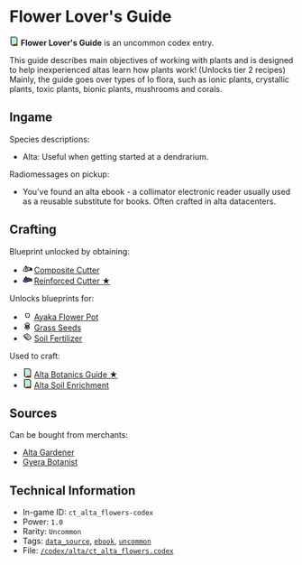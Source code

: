 # Flower Lover's Guide

<img src="https://raw.githubusercontent.com/Ceterai/Enternia/main/codex/alta/ebook/gyera.png" alt="Flower Lover's Guide icon" loading="lazy" height=16px width="auto" /> **Flower Lover's Guide** is an uncommon codex entry.

This guide describes main objectives of working with plants and is designed to help inexperienced altas learn how plants work! (Unlocks tier 2 recipes)  
Mainly, the guide goes over types of Io flora, such as ionic plants, crystallic plants, toxic plants, bionic plants, mushrooms and corals.

## Ingame

Species descriptions:

- Alta: Useful when getting started at a dendrarium.

Radiomessages on pickup:

- You've found an alta ebook - a collimator electronic reader usually used as a reusable substitute for books. Often crafted in alta datacenters.

## Crafting

Blueprint unlocked by obtaining:

- <img src="https://raw.githubusercontent.com/Ceterai/Enternia/main/items/active/alta/tools/cut/composite_cutter/icon.png" alt="Composite Cutter icon" loading="lazy" height=16px width="auto" /> [Composite Cutter](https://ceterai.github.io/MyEnternia/Wiki/CompositeCutter)
- <img src="https://raw.githubusercontent.com/Ceterai/Enternia/main/items/active/alta/tools/cut/composite_cutter/icon_upg.png" alt="Reinforced Cutter ★ icon" loading="lazy" height=16px width="auto" /> [Reinforced Cutter ★](https://ceterai.github.io/MyEnternia/Wiki/ReinforcedCutter)

Unlocks blueprints for:

- <img src="https://raw.githubusercontent.com/Ceterai/Enternia/main/objects/alta/special/tools/pots/basic/icon.png" alt="Ayaka Flower Pot icon" loading="lazy" height=16px width="auto" /> [Ayaka Flower Pot](https://ceterai.github.io/MyEnternia/Wiki/AyakaFlowerPot)
- <img src="https://raw.githubusercontent.com/Ceterai/Enternia/main/items/active/alta/tools/plant/ct_grass_seeds.png" alt="Grass Seeds icon" loading="lazy" height=16px width="auto" /> [Grass Seeds](https://ceterai.github.io/MyEnternia/Wiki/GrassSeeds)
- <img src="https://raw.githubusercontent.com/Ceterai/Enternia/main/items/active/alta/tools/fertilize/ct_basic_fertilizer.png" alt="Soil Fertilizer icon" loading="lazy" height=16px width="auto" /> [Soil Fertilizer](https://ceterai.github.io/MyEnternia/Wiki/SoilFertilizer)

Used to craft:

- <img src="https://raw.githubusercontent.com/Ceterai/Enternia/main/codex/alta/ebook/gyera.png" alt="Alta Botanics Guide ★ icon" loading="lazy" height=16px width="auto" /> [Alta Botanics Guide ★](https://ceterai.github.io/MyEnternia/Wiki/AltaBotanicsGuide)
- <img src="https://raw.githubusercontent.com/Ceterai/Enternia/main/codex/alta/ebook/gyera.png" alt="Alta Soil Enrichment icon" loading="lazy" height=16px width="auto" /> [Alta Soil Enrichment](https://ceterai.github.io/MyEnternia/Wiki/AltaSoilEnrichment)

## Sources

Can be bought from merchants:

- [Alta Gardener](https://ceterai.github.io/MyEnternia/Wiki/AltaGardener)
- [Gyera Botanist](https://ceterai.github.io/MyEnternia/Wiki/GyeraBotanist)

## Technical Information

- In-game ID: `ct_alta_flowers-codex`
- Power: `1.0`
- Rarity: `Uncommon`
- Tags: [`data_source`](https://ceterai.github.io/MyEnternia/Wiki/Tags/DataSource), [`ebook`](https://ceterai.github.io/MyEnternia/Wiki/Tags/Ebook), [`uncommon`](https://ceterai.github.io/MyEnternia/Wiki/Tags/Uncommon)
- File: [`/codex/alta/ct_alta_flowers.codex`](https://github.com/Ceterai/Enternia/blob/main/codex/alta/ct_alta_flowers.codex)
